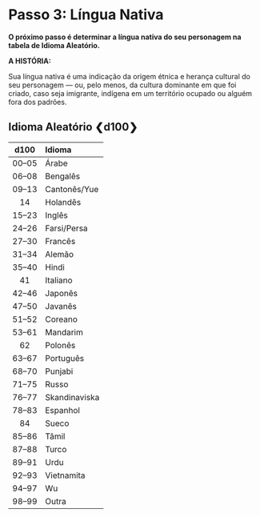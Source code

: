 # Passo 3: Língua Nativa

<!-- CLEANED div class="no-margin" -->
<!-- CLEANED blockquote class="header-bg" -->

**O próximo passo é determinar a língua nativa do seu personagem na tabela de Idioma Aleatório.**

<!-- CLEANED /blockquote -->

<!-- CLEANED blockquote -->

**A HISTÓRIA:**

Sua língua nativa é uma indicação da origem étnica e herança cultural do seu personagem — ou, pelo menos, da cultura dominante em que foi criado, caso seja imigrante, indígena em um território ocupado ou alguém fora dos padrões.

<!-- CLEANED /blockquote -->
<!-- CLEANED /div -->

<!-- CLEANED blockquote class="table" -->

## Idioma Aleatório ❮d100❯

<!-- CLEANED div class="tnw1" -->

<!--sort-->

| d100<!--sort-n00--> | Idioma<!--sort-by--> |
|:-----------------------------:|:-------------------------------- |
|             00–05             | Árabe                            |
|             06–08             | Bengalês                         |
|             09–13             | Cantonês/Yue                     |
|              14               | Holandês                         |
|             15–23             | Inglês                           |
|             24–26             | Farsi/Persa                      |
|             27–30             | Francês                          |
|             31–34             | Alemão                           |
|             35–40             | Hindi                            |
|              41               | Italiano                         |
|             42–46             | Japonês                          |
|             47–50             | Javanês                          |
|             51–52             | Coreano                          |
|             53–61             | Mandarim                         |
|              62               | Polonês                          |
|             63–67             | Português                        |
|             68–70             | Punjabi                          |
|             71–75             | Russo                            |
|             76–77             | Skandinaviska                    |
|             78–83             | Espanhol                         |
|              84               | Sueco                            |
|             85–86             | Tâmil                            |
|             87–88             | Turco                            |
|             89–91             | Urdu                             |
|             92–93             | Vietnamita                       |
|             94–97             | Wu                               |
|             98–99             | Outra<!--sort-fixed--> |

<!-- CLEANED /div -->
<!-- CLEANED /blockquote -->
